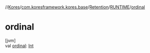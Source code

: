 //[Kores](../../../../index.md)/[com.koresframework.kores.base](../../index.md)/[Retention](../index.md)/[RUNTIME](index.md)/[ordinal](ordinal.md)

# ordinal

[jvm]\
val [ordinal](ordinal.md): [Int](https://kotlinlang.org/api/latest/jvm/stdlib/kotlin/-int/index.html)
